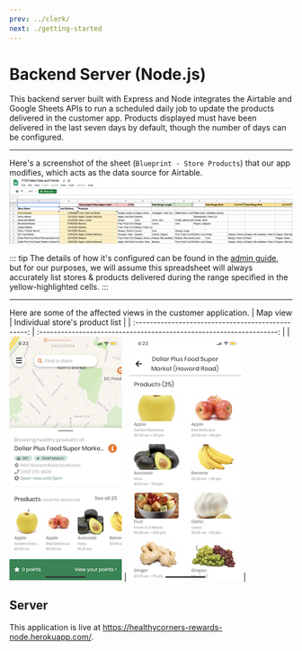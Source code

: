 ```yaml
---
prev: ../clerk/
next: ./getting-started
---
```


# Backend Server (Node.js)

This backend server built with Express and Node integrates the Airtable and Google Sheets APIs to run a scheduled daily job to update the products delivered in the customer app. Products displayed must have been delivered in the last seven days by default, though the number of days can be configured.

---

Here's a screenshot of the sheet (`Blueprint - Store Products`) that our app modifies, which acts as the data source for Airtable.
![Google Sheet - Blueprint sheet](./assets/google-sheet.png)

::: tip
The details of how it's configured can be found in the [admin guide](../admin/#google-sheets), but for our purposes, we will assume this spreadsheet will always accurately list stores & products delivered during the range specified in the yellow-highlighted cells.
:::

---

Here are some of the affected views in the customer application.
| Map view | Individual store's product list |
| :------------------------------------------------: | :------------------------------------------------------------------: |
| ![Customer App: map view](./assets/map-view.png) | ![Customer App: a store's product list](./assets/product-list.png) |

## Server

This application is live at <https://healthycorners-rewards-node.herokuapp.com/>.
